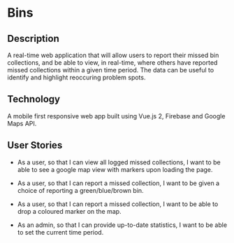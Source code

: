# Bins

## Description
A real-time web application that will allow users to report their missed bin collections, and be able to view, in real-time, where others have reported missed collections within a given time period. The data can be useful to identify and highlight reoccuring problem spots.

## Technology
A mobile first responsive web app built using Vue.js 2, Firebase and Google Maps API.

## User Stories

* As a user, so that I can view all logged missed collections, I want to be able to see a google map view with markers upon loading the page.

* As a user, so that I can report a missed collection, I want to be given a choice of reporting a green/blue/brown bin.

* As a user, so that I can report a missed collection, I want to be able to drop a coloured marker on the map.

* As an admin, so that I can provide up-to-date statistics, I want to be able to set the current time period.